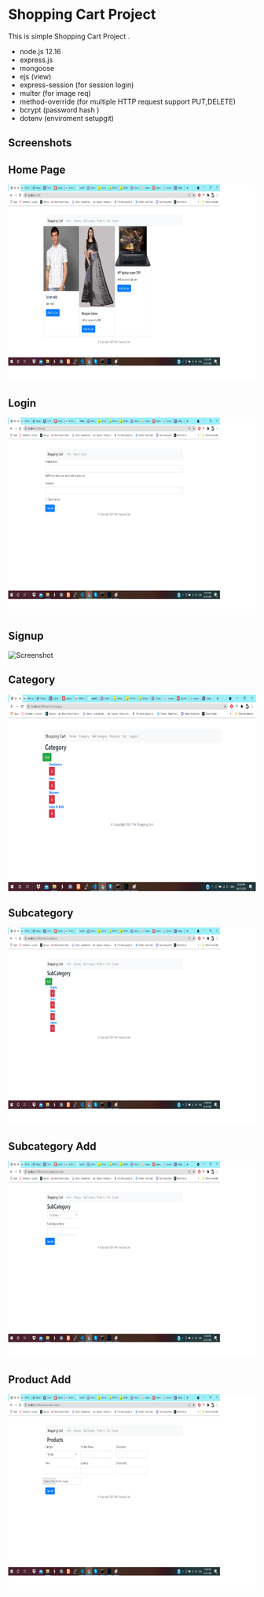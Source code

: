 # Shopping Cart Project

This is simple Shopping Cart Project .

- node.js 12.16
- express.js
- mongoose
- ejs (view)
- express-session (for session login)
- multer (for image req)
- method-override (for multiple HTTP request support PUT,DELETE)
- bcrypt (password hash )
- dotenv (enviroment setupgit)


Screenshots
-------------
## Home Page
<img src="public/screenshot/dashboard.png" height="400" alt="Screenshot"/>

## Login 
<img src="public/screenshot/login.png" height="400" alt="Screenshot"/>

## Signup 
<img src="public/screenshot/signupg.png" height="400" alt="Screenshot"/>

## Category
<img src="public/screenshot/category.png" height="400" alt="Screenshot"/>

## Subcategory
<img src="public/screenshot/subcategory.png" height="400" alt="Screenshot"/>

## Subcategory Add
<img src="public/screenshot/subcategory_add.png" height="400" alt="Screenshot"/>

## Product Add
<img src="public/screenshot/product_add.png" height="400" alt="Screenshot"/>